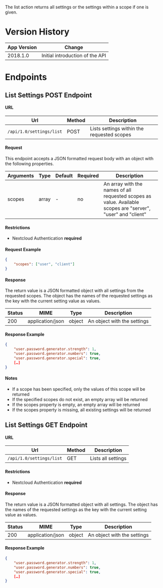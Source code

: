 The list action returns all settings or the settings within a scope if one is given.

# Version History
| App Version | Change                                |
|-------------|---------------------------------------|
| 2018.1.0    | Initial introduction of the API       |

# Endpoints
## List Settings POST Endpoint
#### URL
| Url                      | Method     | Description                                |
|--------------------------|------------|--------------------------------------------|
| `/api/1.0/settings/list` | POST       | Lists settings within the requested scopes |

#### Request
This endpoint accepts a JSON formatted request body with an object with the following properties.

| Arguments | Type  | Default | Required | Description                                                                                                  |
|-----------|-------|---------|----------|--------------------------------------------------------------------------------------------------------------|
| scopes    | array | -       | no       | An array with the names of all requested scopes as value. Available scopes are "server", "user" and "client" |

#### Restrictions
- Nextcloud Authentication **required**

#### Request Example
```json
{
    "scopes": ["user", "client"]
}
```

#### Response
The return value is a JSON formatted object with all settings from the requested scopes.
The object has the names of the requested settings as the key with the current setting value as values.

| Status | MIME             | Type   | Description                 |
|--------|------------------|--------|-----------------------------|
| 200    | application/json | object | An object with the settings |

#### Response Example
```json
{
    "user.password.generator.strength": 1,
    "user.password.generator.numbers": true,
    "user.password.generator.special": true,
    […]
}
```

#### Notes
- If a scope has been specified, only the values of this scope will be returned
- If the specified scopes do not exist, an empty array will be returned
- If the scopes property is empty, an empty array will be returned
- If the scopes property is missing, all existing settings will be returned


## List Settings GET Endpoint
#### URL
| Url                      | Method | Description        |
|--------------------------|--------|--------------------|
| `/api/1.0/settings/list` | GET    | Lists all settings |

#### Restrictions
- Nextcloud Authentication **required**

#### Response
The return value is a JSON formatted object with all settings.
The object has the names of the requested settings as the key with the current setting value as values.

| Status | MIME             | Type   | Description                 |
|--------|------------------|--------|-----------------------------|
| 200    | application/json | object | An object with the settings |

#### Response Example
```json
{
    "user.password.generator.strength": 1,
    "user.password.generator.numbers": true,
    "user.password.generator.special": true,
    […]
}
```